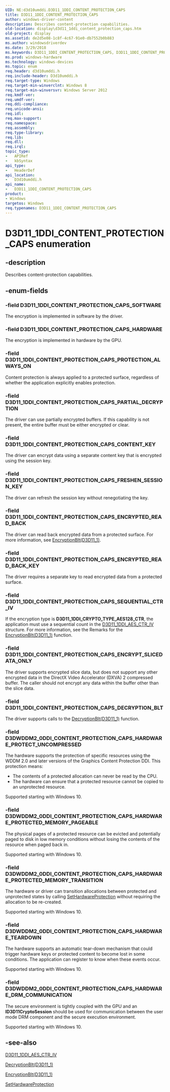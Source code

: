 ```yaml
---
UID: NE:d3d10umddi.D3D11_1DDI_CONTENT_PROTECTION_CAPS
title: D3D11_1DDI_CONTENT_PROTECTION_CAPS
author: windows-driver-content
description: Describes content-protection capabilities.
old-location: display\d3d11_1ddi_content_protection_caps.htm
old-project: display
ms.assetid: de2d5e08-1c8f-4c67-91e0-db7552b0b883
ms.author: windowsdriverdev
ms.date: 3/29/2018
ms.keywords: D3D11_1DDI_CONTENT_PROTECTION_CAPS, D3D11_1DDI_CONTENT_PROTECTION_CAPS enumeration [Display Devices], D3D11_1DDI_CONTENT_PROTECTION_CAPS_CONTENT_KEY, D3D11_1DDI_CONTENT_PROTECTION_CAPS_DECRYPTION_BLT, D3D11_1DDI_CONTENT_PROTECTION_CAPS_ENCRYPTED_READ_BACK, D3D11_1DDI_CONTENT_PROTECTION_CAPS_ENCRYPTED_READ_BACK_KEY, D3D11_1DDI_CONTENT_PROTECTION_CAPS_ENCRYPT_SLICEDATA_ONLY, D3D11_1DDI_CONTENT_PROTECTION_CAPS_FRESHEN_SESSION_KEY, D3D11_1DDI_CONTENT_PROTECTION_CAPS_HARDWARE, D3D11_1DDI_CONTENT_PROTECTION_CAPS_PARTIAL_DECRYPTION, D3D11_1DDI_CONTENT_PROTECTION_CAPS_PROTECTION_ALWAYS_ON, D3D11_1DDI_CONTENT_PROTECTION_CAPS_SEQUENTIAL_CTR_IV, D3D11_1DDI_CONTENT_PROTECTION_CAPS_SOFTWARE, D3DWDDM2_0DDI_CONTENT_PROTECTION_CAPS_HARDWARE_DRM_COMMUNICATION, D3DWDDM2_0DDI_CONTENT_PROTECTION_CAPS_HARDWARE_PROTECTED_MEMORY_PAGEABLE, D3DWDDM2_0DDI_CONTENT_PROTECTION_CAPS_HARDWARE_PROTECTED_MEMORY_TRANSITION, D3DWDDM2_0DDI_CONTENT_PROTECTION_CAPS_HARDWARE_PROTECT_UNCOMPRESSED, D3DWDDM2_0DDI_CONTENT_PROTECTION_CAPS_HARDWARE_TEARDOWN, d3d10umddi/, d3d10umddi/D3D11_1DDI_CONTENT_PROTECTION_CAPS, d3d10umddi/D3D11_1DDI_CONTENT_PROTECTION_CAPS_CONTENT_KEY, d3d10umddi/D3D11_1DDI_CONTENT_PROTECTION_CAPS_DECRYPTION_BLT, d3d10umddi/D3D11_1DDI_CONTENT_PROTECTION_CAPS_ENCRYPTED_READ_BACK, d3d10umddi/D3D11_1DDI_CONTENT_PROTECTION_CAPS_ENCRYPTED_READ_BACK_KEY, d3d10umddi/D3D11_1DDI_CONTENT_PROTECTION_CAPS_ENCRYPT_SLICEDATA_ONLY, d3d10umddi/D3D11_1DDI_CONTENT_PROTECTION_CAPS_FRESHEN_SESSION_KEY, d3d10umddi/D3D11_1DDI_CONTENT_PROTECTION_CAPS_HARDWARE, d3d10umddi/D3D11_1DDI_CONTENT_PROTECTION_CAPS_PARTIAL_DECRYPTION, d3d10umddi/D3D11_1DDI_CONTENT_PROTECTION_CAPS_PROTECTION_ALWAYS_ON, d3d10umddi/D3D11_1DDI_CONTENT_PROTECTION_CAPS_SEQUENTIAL_CTR_IV, d3d10umddi/D3D11_1DDI_CONTENT_PROTECTION_CAPS_SOFTWARE, d3d10umddi/D3DWDDM2_0DDI_CONTENT_PROTECTION_CAPS_HARDWARE_DRM_COMMUNICATION, d3d10umddi/D3DWDDM2_0DDI_CONTENT_PROTECTION_CAPS_HARDWARE_PROTECTED_MEMORY_PAGEABLE, d3d10umddi/D3DWDDM2_0DDI_CONTENT_PROTECTION_CAPS_HARDWARE_PROTECTED_MEMORY_TRANSITION, d3d10umddi/D3DWDDM2_0DDI_CONTENT_PROTECTION_CAPS_HARDWARE_PROTECT_UNCOMPRESSED, d3d10umddi/D3DWDDM2_0DDI_CONTENT_PROTECTION_CAPS_HARDWARE_TEARDOWN, display.d3d11_1ddi_content_protection_caps
ms.prod: windows-hardware
ms.technology: windows-devices
ms.topic: enum
req.header: d3d10umddi.h
req.include-header: D3d10umddi.h
req.target-type: Windows
req.target-min-winverclnt: Windows 8
req.target-min-winversvr: Windows Server 2012
req.kmdf-ver: 
req.umdf-ver: 
req.ddi-compliance: 
req.unicode-ansi: 
req.idl: 
req.max-support: 
req.namespace: 
req.assembly: 
req.type-library: 
req.lib: 
req.dll: 
req.irql: 
topic_type:
-	APIRef
-	kbSyntax
api_type:
-	HeaderDef
api_location:
-	D3d10umddi.h
api_name:
-	D3D11_1DDI_CONTENT_PROTECTION_CAPS
product:
- Windows
targetos: Windows
req.typenames: D3D11_1DDI_CONTENT_PROTECTION_CAPS
---
```


# D3D11_1DDI_CONTENT_PROTECTION_CAPS enumeration


## -description


Describes content-protection capabilities.


## -enum-fields




### -field D3D11_1DDI_CONTENT_PROTECTION_CAPS_SOFTWARE

The encryption is implemented in software by the driver.


### -field D3D11_1DDI_CONTENT_PROTECTION_CAPS_HARDWARE

The encryption is implemented in hardware by the GPU.


### -field D3D11_1DDI_CONTENT_PROTECTION_CAPS_PROTECTION_ALWAYS_ON

Content protection is always applied to a protected surface, regardless of whether the application explicitly enables protection.


### -field D3D11_1DDI_CONTENT_PROTECTION_CAPS_PARTIAL_DECRYPTION

The driver can use partially encrypted buffers. If this capability is not present, the entire buffer must be either encrypted or clear.


### -field D3D11_1DDI_CONTENT_PROTECTION_CAPS_CONTENT_KEY

The driver can encrypt data using a separate content key that is encrypted using the session key.


### -field D3D11_1DDI_CONTENT_PROTECTION_CAPS_FRESHEN_SESSION_KEY

The driver can refresh the session key without renegotiating the key.


### -field D3D11_1DDI_CONTENT_PROTECTION_CAPS_ENCRYPTED_READ_BACK

The driver can read back encrypted data from a protected surface. For more information, see <a href="https://msdn.microsoft.com/ea6f1b8c-d65a-4d6d-a7ae-998374bf5bfb">EncryptionBlt(D3D11_1)</a>.


### -field D3D11_1DDI_CONTENT_PROTECTION_CAPS_ENCRYPTED_READ_BACK_KEY

The driver requires a separate key to read encrypted data from a protected surface.


### -field D3D11_1DDI_CONTENT_PROTECTION_CAPS_SEQUENTIAL_CTR_IV

If the encryption type is <b>D3D11_1DDI_CRYPTO_TYPE_AES128_CTR</b>, the application must use a sequential count in the <a href="https://msdn.microsoft.com/library/windows/hardware/hh406334">D3D11_1DDI_AES_CTR_IV</a> structure. For more information, see the Remarks for the <a href="https://msdn.microsoft.com/ea6f1b8c-d65a-4d6d-a7ae-998374bf5bfb">EncryptionBlt(D3D11_1)</a> function.


### -field D3D11_1DDI_CONTENT_PROTECTION_CAPS_ENCRYPT_SLICEDATA_ONLY

The driver supports encrypted slice data, but does not support any other encrypted data in the DirectX Video Accelerator (DXVA) 2 compressed buffer. The caller should not encrypt any data within the buffer other than the slice data.


### -field D3D11_1DDI_CONTENT_PROTECTION_CAPS_DECRYPTION_BLT

The driver supports calls to the <a href="https://msdn.microsoft.com/36aeb826-251e-404e-8ce3-6b2246ff07bc">DecryptionBlt(D3D11_1)</a> function.


### -field D3DWDDM2_0DDI_CONTENT_PROTECTION_CAPS_HARDWARE_PROTECT_UNCOMPRESSED

The hardware supports the protection of specific resources using the WDDM 2.0 and later versions of the Graphics Content Protection DDI. This protection means:

<ul>
<li>The contents of a protected allocation can never be read by the CPU.</li>
<li>The hardware can ensure that a protected resource cannot be copied to an unprotected resource.</li>
</ul>
Supported starting with Windows 10.


### -field D3DWDDM2_0DDI_CONTENT_PROTECTION_CAPS_HARDWARE_PROTECTED_MEMORY_PAGEABLE

The physical pages of a protected resource can be evicted and potentially paged to disk in low memory conditions without losing the contents of the resource when paged back in.

Supported starting with Windows 10.


### -field D3DWDDM2_0DDI_CONTENT_PROTECTION_CAPS_HARDWARE_PROTECTED_MEMORY_TRANSITION

The hardware or driver can transition allocations between protected and unprotected states by calling <a href="https://msdn.microsoft.com/library/windows/hardware/dn906369">SetHardwareProtection</a>  without requiring the allocation to be re-created.

Supported starting with Windows 10.


### -field D3DWDDM2_0DDI_CONTENT_PROTECTION_CAPS_HARDWARE_TEARDOWN

The hardware supports an automatic tear-down mechanism that could trigger hardware keys or protected content to become lost in some conditions.  The application can register to know when these events occur.

Supported starting with Windows 10.


### -field D3DWDDM2_0DDI_CONTENT_PROTECTION_CAPS_HARDWARE_DRM_COMMUNICATION

The secure environment is tightly coupled with the GPU and an <b>ID3D11CryptoSession</b> should be used for communication between the user mode DRM component and the secure execution environment.

Supported starting with Windows 10.




## -see-also




<a href="https://msdn.microsoft.com/library/windows/hardware/hh406334">D3D11_1DDI_AES_CTR_IV</a>



<a href="https://msdn.microsoft.com/36aeb826-251e-404e-8ce3-6b2246ff07bc">DecryptionBlt(D3D11_1)</a>



<a href="https://msdn.microsoft.com/ea6f1b8c-d65a-4d6d-a7ae-998374bf5bfb">EncryptionBlt(D3D11_1)</a>



<a href="https://msdn.microsoft.com/library/windows/hardware/dn906369">SetHardwareProtection</a>
 

 

